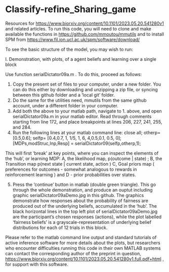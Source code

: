 # Classify-refine_Sharing_game

Resources for https://www.biorxiv.org/content/10.1101/2023.05.20.541280v1 and related articles.
To run this code, you will need to clone and make available the functions in 
https://github.com/mmoutou/mmutils and to install SPM from https://www.fil.ion.ucl.ac.uk/spm/software/download/

To see the basic structure of the model, you may wish to run:


I. Demonstration, with plots, of a agent beliefs and learning over a single block

Use function serialDictator09a.m . To do this, proceed as follows:
1. Copy the present set of files to your computer, under a new folder. You can do this either by downloading and unzipping a zip file, or syncing between this github folder and a ‘local git’ folder.
2. Do the same for the utilities need, mmutils from the same github account, under a different folder in your computer.
3. Add both the above to your matlab path, navigate to 1. above, and open  serialDictator09a.m in your matlab editor. Read through comments starting from line 172, and place breakpoints at lines 206, 227, 241, 255, and 284. 
4. Run the following lines at your matlab command line:
close all; 
otherp=[0.5,0.6]; 
selfp= [0.4,0.7, 1,    1/5,    1,    6,  4,0.5,0.1,  0.5,   0]; 
[MDPs,modStruc,Inp,Resp] = serialDictator09(selfp,otherp,1);  

This will first ‘break’ at key points, where you can inspect the elements of the ‘hub’, or learning MDP: A, the likelihood map, p(outcome | state) ; B, the Transition map p(next state | current state, action ) C, Goal priors map ( preferences for outcomes - somewhat analogous to rewards in reinforcement learning ) and D - prior probabilities over states. 

5. Press the ‘continue’ button in matlab (double green triangle). This go through the whole demonstration, and produce an ouptut including graphic serialDictator09aDemo.jpg in this github. 
The graphics demonstrate how responses about the probability of fairness are produced out of the underlying beliefs, accumulated in the ‘hub’. The black horizontal lines in the top left plot of  serialDictator09aDemo.jpg are the participant’s chosen responses (actions), while the plot labelled ‘fairness beliefs’ is a grayscale-representation of underlying belief distributions for each of 12 trials in this block. 

Please refer to the matlab command line output and standard tutorials of active inference software for more details about the plots, but researchers who encounter difficulties running this code in their own MATLAB systems can contact the corresponding author of the preprint in question, https://www.biorxiv.org/content/10.1101/2023.05.20.541280v1.full.pdf+html  , for support with this software.

